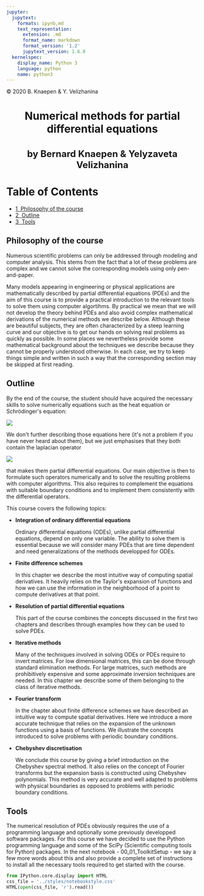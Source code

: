 ```yaml
---
jupyter:
  jupytext:
    formats: ipynb,md
    text_representation:
      extension: .md
      format_name: markdown
      format_version: '1.2'
      jupytext_version: 1.6.0
  kernelspec:
    display_name: Python 3
    language: python
    name: python3
---
```


<div class="copyright" property="vk:rights">&copy;
  <span property="vk:dateCopyrighted">2020</span>
  <span property="vk:publisher">B. Knaepen & Y. Velizhanina</span>
</div>
<h1 style="text-align: center">Numerical methods for partial differential equations<span class="tocSkip"></span></h1>
<h1 style="text-align: center; font-size:18pt;  ">by Bernard Knaepen & Yelyzaveta Velizhanina<span class="tocSkip"></span></h1>

<!-- #region toc=true -->
<h1>Table of Contents<span class="tocSkip"></span></h1>
<div class="toc"><ul class="toc-item"><li><span><a href="#Philosophy-of-the-course" data-toc-modified-id="Philosophy-of-the-course-1"><span class="toc-item-num">1&nbsp;&nbsp;</span>Philosophy of the course</a></span></li><li><span><a href="#Outline" data-toc-modified-id="Outline-2"><span class="toc-item-num">2&nbsp;&nbsp;</span>Outline</a></span></li><li><span><a href="#Tools" data-toc-modified-id="Tools-3"><span class="toc-item-num">3&nbsp;&nbsp;</span>Tools</a></span></li></ul></div>
<!-- #endregion -->

## Philosophy of the course


Numerous scientific problems can only be addressed through modeling and computer analysis. This stems from the fact that a lot of these problems are complex and we cannot solve the corresponding models using only pen-and-paper.

Many models appearing in engineering or physical applications are mathematically described by partial differential equations (PDEs) and the aim of this course is to provide a practical introduction to the relevant tools to solve them using computer algortihms. By practical we mean that we will not develop the theory behind PDEs and also avoid complex mathematical derivations of the numerical methods we describe below. Although these are beautiful subjects, they are often characterized by a steep learning curve and our objective is to get our hands on solving real problems as quickly as possible. In some places we nevertheless provide some mathematical background about the techniques we describe because they cannot be properly understood otherwise. In each case, we try to keep things simple and written in such a way that the corresponding section may be skipped at first reading.


## Outline


By the end of the course, the student should have acquired the necessary skills to solve numerically equations such as the heat equation or Schrödinger's equation:  

<img style="display: block; margin-left: auto; margin-right: auto;" src="https://render.githubusercontent.com/render/math?math=%5Cbegin%7Balign*%7D%0A%5Cfrac%7B%5Cpartial%20T(%5Cboldsymbol%20r%2Ct)%7D%7B%5Cpartial%20t%7D%20%20%26%20%3D%20%5Calpha%20%5CDelta%20T(%5Cboldsymbol%20r%2Ct)%2C%20%26%5Chbox%7BHeat%20equation%7D%5C%5C%0Ai%5Chbar%20%5Cfrac%7B%5Cpartial%20%5CPsi(%5Cboldsymbol%20r%2Ct)%7D%7B%5Cpartial%20t%7D%20%26%20%3D%20%5Cleft%5B%20%5Cfrac%7B-%5Chbar%5E2%7D%7B2m%7D%5CDelta%20%2B%20V(%5Cboldsymbol%20r%2Ct)%20%5Cright%5D%5CPsi(%5Cboldsymbol%20r%2Ct)%2C%20%26%5Chbox%7BSchr%C3%B6dinger%20equation%7D%0A%5Cend%7Balign*%7D">

We don't further describing those equations here (it's not a problem if you have never heard about them), but we just emphasises that they both contain the laplacian operator

<img style="display: block; margin-left: auto; margin-right: auto;" src="https://render.githubusercontent.com/render/math?math=%5Cbegin%7Bequation*%7D%0A%20%5CDelta%20%3D%20%5Cfrac%7B%5Cpartial%5E2%7D%7B%5Cpartial%20x%5E2%7D%2B%20%5Cfrac%7B%5Cpartial%5E2%7D%7B%5Cpartial%20y%5E2%7D%2B%20%5Cfrac%7B%5Cpartial%5E2%7D%7B%5Cpartial%20z%5E2%7D%0A%5Cend%7Bequation*%7D%0A">

that makes them partial differential equations. Our main objective is then to formulate such operators numerically and to solve the resulting problems with computer algorithms. This also requires to complement the equations with suitable boundary conditions and to implement them consistently with the differential operators.

This course covers the following topics:

* **Integration of ordinary differential equations**

    Ordinary differential equations (ODEs), unlike partial differential equations, depend on only one variable. The ability to solve them is essential because we will consider many PDEs that are time dependent and need generalizations of the methods developped for ODEs.
    
* **Finite difference schemes**

    In this chapter we describe the most intuitive way of computing spatial derivatives. It heavily relies on the Taylor's expansion of functions and how we can use the information in the neighborhood of a point to compute derivatives at that point.
    
* **Resolution of partial differential equations**

    This part of the course combines the concepts discussed in the first two chapters and describes through examples how they can be used to solve PDEs.
    
* **Iterative methods**
    
    Many of the techniques involved in solving ODEs or PDEs require to invert matrices. For low dimensional matrices, this can be done through standard elimination methods. For large matrices, such methods are prohibitively expensive and some approximate inversion techniques are needed. In this chapter we describe some of them belonging to the class of iterative methods.

* **Fourier transform**
    
    In the chapter about finite difference schemes we have described an intuitive way to compute spatial derivatives. Here we introduce a more accurate technique that relies on the expansion of the unknown functions using a basis of functions. We illustrate the concepts introduced to solve problems with periodic boundary conditions.
    
* **Chebyshev discretisation**
    
    We conclude this course by giving a brief introduction on the Chebyshev spectral method. It also relies on the concept of Fourier transforms but the expansion basis is constructed using Chebyshev polynomials. This method is very accurate and well adapted to problems with physical boundaries as opposed to problems with periodic boundary conditions.


<h2 id="Tools">Tools</h2>


The numerical resolution of PDEs obviously requires the use of a programming language and optionally some previously developped software packages. For this course we have decided to use the Python programming language and some of the SciPy (Scientific computing tools for Python) packages. In the next notebook - 00_01_ToolkitSetup - we say a few more words about this and also provide a complete set of instructions to install all the necessary tools required to get started with the course.

```python
from IPython.core.display import HTML
css_file = '../styles/notebookstyle.css'
HTML(open(css_file, 'r').read())
```
